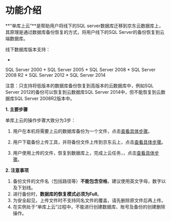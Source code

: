 # **功能介绍**

**“单库上云”**是帮助用户将线下的SQL server数据库迁移到京东云数据库上，其原理是通过数据库备份恢复的方式，将用户线下的SQL Server的备份恢复到云端数据库。

线下数据库版本支持：

* 
SQL Server 2000
* 
SQL Server 2005
* 
SQL Server 2008
* 
SQL Server 2008 R2
* 
SQL Server 2012
* 
SQL Server 2014

注意：只支持将低版本的数据库备份恢复到高版本的云数据库中，例如SQL Server 2012的备份可以恢复到云数据库SQL Server 2014中，但不能恢复到云数据库SQL Server 2008R2版本中。

**1. 主要步骤**

单库上云的操作步骤大致分为3步：

1) 用户在本机将需要上云的数据库备份为一个文件，点击[查看具体步骤](https://www.jdcloud.com/help/detail/1891/isCatalog/1 "本地数据库备份")。
2) 用户下载备份上传工具，并将备份文件上传到京东云上，点击[查看具体步骤](https://www.jdcloud.com/help/detail/1892/isCatalog/1 "上传备份文件")。

3) 用户使用上传的文件，恢复到数据库上，完成上云任务，，点击[查看具体步骤](https://www.jdcloud.com/help/detail/1896/isCatalog/1 "备份导入")。

**2. 注意事项**

1. 备份文件的文件名（包括路径等）**不能包含空格**，建议使用英文字母，数字以及下划线。
2. 进行备份时，**数据库的恢复模式必须为Full**。
3. 为安全起见，上传文件时不支持同名文件的覆盖，请先删除原文件后再上传。
4. 在实例处于“单库上云”过程中，不能进行创建数据库、账号及备份的创建删除操作。